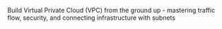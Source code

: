 Build Virtual Private Cloud (VPC) from the ground up - mastering traffic flow, security, and connecting infrastructure with subnets
